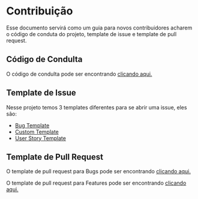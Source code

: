 # Contribuição

Esse documento servirá como um guia para novos contribuidores acharem o código de conduta do projeto, template de issue e template 
de pull request.

## Código de Condulta

O código de condulta pode ser encontrando [clicando aqui.](https://github.com/proepidesenvolvimento/guardioes-web/blob/master/CODE_OF_CONDUCT.md)

## Template de Issue

Nesse projeto temos 3 templates diferentes para se abrir uma issue, eles são:
- [Bug Template](https://github.com/proepidesenvolvimento/guardioes-web/blob/master/.github/ISSUE_TEMPLATE/bug-template.md)
- [Custom Template](https://github.com/proepidesenvolvimento/guardioes-web/blob/master/.github/ISSUE_TEMPLATE/custom-template.md)
- [User Story Template](https://github.com/proepidesenvolvimento/guardioes-web/blob/master/.github/ISSUE_TEMPLATE/us-template.md)

## Template de Pull Request

O template de pull request para Bugs pode ser encontrando [clicando aqui.](https://github.com/proepidesenvolvimento/guardioes-web/blob/master/.github/PULL_REQUEST_TEMPLATE/pr_bugs.md)


O template de pull request para Features pode ser encontrando [clicando aqui.](https://github.com/proepidesenvolvimento/guardioes-web/blob/master/.github/PULL_REQUEST_TEMPLATE/pr_feature.md)
